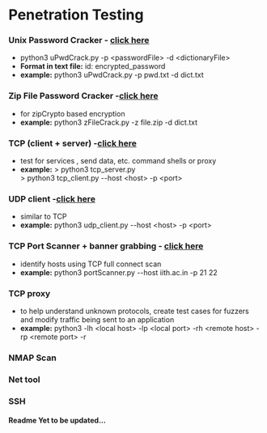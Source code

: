 # Penetration Testing

### Unix Password Cracker - [click here](python3/uPwdCrack/)  
 -  python3 uPwdCrack.py -p \<passwordFile\> -d \<dictionaryFile\>
 - **Format in text file:** id: encrypted_password
 - **example:** python3 uPwdCrack.py -p pwd.txt -d dict.txt

### Zip File Password Cracker -[click here](python3/zFileCrack/) 
 - for zipCrypto based encryption
 - **example:** python3 zFileCrack.py -z file.zip -d dict.txt

### TCP (client + server) -[click here](python3/tcp/)
 - test for services , send data, etc. command shells or proxy
 - **example:** 
 			> python3 tcp_server.py  
 			> python3 tcp_client.py --host \<host\> -p \<port\> 

### UDP client -[click here](python3/udp/)
 - similar to TCP
 - **example:** python3 udp_client.py --host \<host\> -p \<port\> 

### TCP Port Scanner + banner grabbing - [click here](python3/TCP_portScanner/portScanner.py)  
 - identify hosts using TCP full connect scan
 - **example:** python3 portScanner.py --host iith.ac.in -p 21 22

### TCP proxy
 - to help understand unknown protocols, create test cases for fuzzers and modify traffic being sent to an application
 - **example:** python3 -lh \<local host\> -lp \<local port\> -rh \<remote host\> -rp \<remote port\> -r

### NMAP Scan

### Net tool

### SSH

#### Readme Yet to be updated...